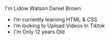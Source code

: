 I'm Lidow Watson Daniel Brown

-  I’m currently learning HTML & CSS
-  I’m looking to Upload Videos In Tiktok
- I'm Only 12 years Old
<!---
Lidowwatson1990/Lidowwatson1990 is a ✨ special ✨ repository because its `README.md` (this file) appears on your GitHub profile.
You can click the Preview link to take a look at your changes.
--->
